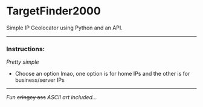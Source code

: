 # TargetFinder2000
Simple IP Geolocator using Python and an API.

---
### Instructions:
*Pretty simple*

- Choose an option lmao, one option is for home IPs and the other is for business/server IPs

---
*Fun* ~~cringey ass~~ *ASCII art included...*

